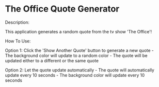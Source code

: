 # The Office Quote Generator
 
 Description:
 
 This application generates a random quote from the tv show 'The Office'!

 How To Use:

 Option 1: Click the 'Show Another Quote' button to generate a new quote
    - The background color will update to a random color
    - The quote will be updated either to a different or the same quote

Option 2: Let the quote update automatically
    - The quote will automatically update every 10 seconds
    - The background color will update every 10 seconds
